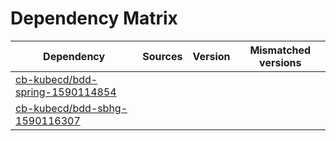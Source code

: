 # Dependency Matrix

Dependency | Sources | Version | Mismatched versions
---------- | ------- | ------- | -------------------
[cb-kubecd/bdd-spring-1590114854](https://github.com/cb-kubecd/bdd-spring-1590114854.git) |  | []() | 
[cb-kubecd/bdd-sbhg-1590116307](https://github.com/cb-kubecd/bdd-sbhg-1590116307.git) |  | []() | 
